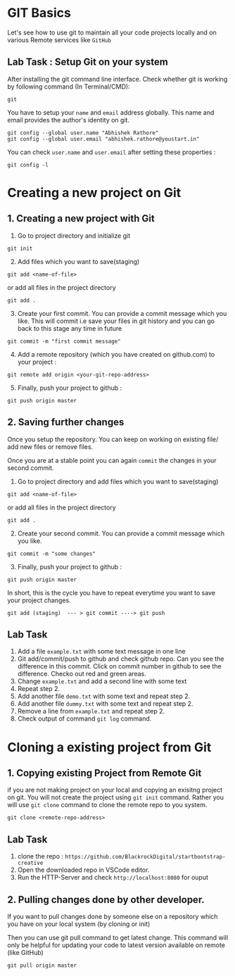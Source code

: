 # GIT Basics

Let's see how to use git to maintain all your code projects locally and on various Remote services like `GitHub`

## Lab Task : Setup Git on your system

After installing the git command line interface. Check whether git is working by following command (In Terminal/CMD):

```shell
git

```

You have to setup your `name` and `email` address globally. This name and email provides the author's identity on git.

```
git config --global user.name "Abhishek Rathore"
git config --global user.email "abhishek.rathore@youstart.in"
```
You can check `user.name` and `user.email` after setting these properties :

```
git config -l
```

# Creating a new project on Git 

## 1. Creating a new project with Git 

1. Go to project directory and initialize git

``` 
git init
```

2. Add files which you want to save(staging)

``` 
git add <name-of-file>
```
 or add all files in the project directory

```
git add .
```
3. Create your first commit. You can provide a commit message which you like. This will commit i.e save your files in git history and you can go back to this stage any time in future

```
git commit -m "first commit message"
```

4. Add a remote repository (which you have created on github.com) to your project :

```
git remote add origin <your-git-repo-address>
```

5. Finally, push your project to github :

```
git push origin master
```


## 2. Saving further changes

Once you setup the repository. You can keep on working on existing file/ add new files or remove files.

Once you are at a stable point you can again `commit` the changes in your second commit.

1. Go to project directory and add files which you want to save(staging)

``` 
git add <name-of-file>
```
 or add all files in the project directory

```
git add .
```

2. Create your second commit. You can provide a commit message which you like.

```
git commit -m "some changes"
```

3. Finally, push your project to github :

```
git push origin master
```

In short, this is the cycle you have to repeat everytime you want to save your project changes.

```
git add (staging)  --- > git commit ----> git push

```

## Lab Task

1. Add a file `example.txt` with some text message in one line
2. Git add/commit/push to github and check github repo. Can you see the difference in this commit. Click on commit number in github to see the difference. Checko out red and green areas. 
3. Change `example.txt` and add a second line with some text
4. Repeat step 2.
5. Add another file `demo.txt` with some text and repeat step 2.
6. Add another file `dummy.txt` with some text and repeat step 2.
7. Remove a line from `example.txt` and repeat step 2.
7. Check output of command `git log` command.


# Cloning a existing project from Git 

## 1. Copying existing Project from Remote Git

if you are not making project on your local and copying an exisitng project on git. You will not create the project using `git init` command. Rather you will use `git clone` command to clone the remote repo to you system.

```
git clone <remote-repo-address>
```
## Lab Task

1. clone the repo : `https://github.com/BlackrockDigital/startbootstrap-creative`
2. Open the downloaded repo in VSCode editor.
3. Run the HTTP-Server and check `http://localhost:8080` for ouput




## 2. Pulling changes done by other developer.

If you want to pull changes done by someone else on a repository which you have on your local system (by cloning or init)

Then you can use git pull command to get latest change. This command will only be helpful for updating your code to latest version available on remote (like GitHub)

```
git pull origin master

```


